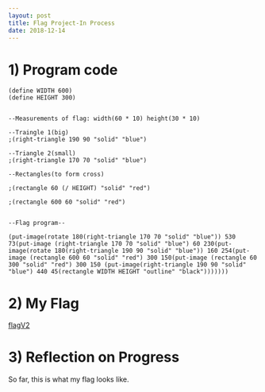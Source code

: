 ```yaml
---
layout: post
title: Flag Project-In Process
date: 2018-12-14
---
```


# 1) Program code

```Definitions for height and width of flag
(define WIDTH 600)
(define HEIGHT 300)


--Measurements of flag: width(60 * 10) height(30 * 10)

--Traingle 1(big)
;(right-triangle 190 90 "solid" "blue")

--Triangle 2(small)
;(right-triangle 170 70 "solid" "blue")

--Rectangles(to form cross)

;(rectangle 60 (/ HEIGHT) "solid" "red")

;(rectangle 600 60 "solid" "red")


--Flag program--

(put-image(rotate 180(right-triangle 170 70 "solid" "blue")) 530 73(put-image (right-triangle 170 70 "solid" "blue") 60 230(put-image(rotate 180(right-triangle 190 90 "solid" "blue")) 160 254(put-image (rectangle 600 60 "solid" "red") 300 150(put-image (rectangle 60 300 "solid" "red") 300 150 (put-image(right-triangle 190 90 "solid" "blue") 440 45(rectangle WIDTH HEIGHT "outline" "black")))))))
```

# 2) My Flag

[flagV2](/images/flagV2.png)


# 3) Reflection on Progress

 So far, this is what my flag looks like. 
